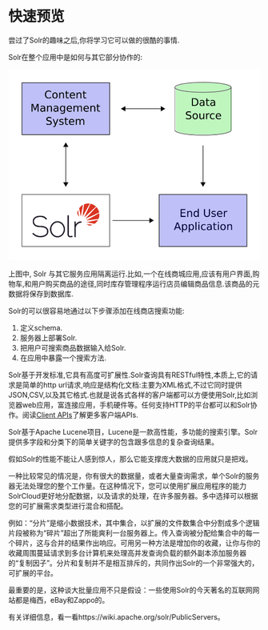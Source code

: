 # 快速预览

尝过了Solr的趣味之后,你将学习它可以做的很酷的事情.

Solr在整个应用中是如何与其它部分协作的:

![integrate](integrate.png)

上图中, Solr 与其它服务应用隔离运行.比如,一个在线商城应用,应该有用户界面,购物车,和用户购买商品的途径,同时库存管理程序运行店员编辑商品信息.该商品的元数据将保存到数据库.

Solr的可以很容易地通过以下步骤添加在线商店搜索功能:

1. 定义schema.
2. 服务器上部署Solr.
3. 把用户可搜索商品数据输入给Solr.
4. 在应用中暴露一个搜索方法.

Solr基于开发标准,它具有高度可扩展性.Solr查询具有RESTful特性,本质上,它的请求是简单的http url请求,响应是结构化文档:主要为XML格式,不过它同时提供JSON,CSV,以及其它格式.也就是说各式各样的客户端都可以方便使用Solr,比如浏览器web应用，富连接应用，手机硬件等。任何支持HTTP的平台都可以和Solr协作。阅读[Client APIs](/api.md)了解更多客户端APIs.

Solr基于Apache Lucene项目，Lucene是一款高性能，多功能的搜索引擎。Solr提供多字段和分类下的简单关键字的包含跟多信息的复杂查询结果。

假如Solr的性能不能让人感到惊人，那么它能支撑庞大数据的应用就只是把戏。

一种比较常见的情况是，你有很大的数据量，或者大量查询需求，单个Solr的服务器无法处理您的整个工作量。在这种情况下，您可以使用扩展应用程序的能力SolrCloud更好地分配数据，以及请求的处理，在许多服务器。多中选择可以根据您的可扩展需求类型进行混合和搭配。

例如：“分片”是缩小数据技术，其中集合，以扩展的文件数集合中分割成多个逻辑片段被称为“碎片”超出了所能爽利一台服务器上。传入查询被分配给集合中的每一个碎片，这与合并的结果作出响应。可用另一种方法是增加你的收藏，让你与你的收藏周围蔓延请求到多台计算机来处理高并发查询负载的额外副本添加服务器的“复制因子”。分片和复制并不是相互排斥的，共同作出Solr的一个非常强大的，可扩展的平台。

最重要的是，这种谈大批量应用不只是假设：一些使用Solr的今天著名的互联网网站都是梅西，eBay和Zappo的。

有关详细信息，看一看https://wiki.apache.org/solr/PublicServers。